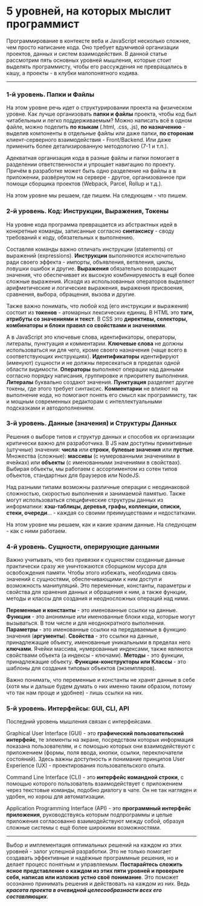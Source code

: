# 5 уровней, на которых мыслит программист

Программирование в контексте веба и JavaScript несколько сложнее, чем просто написание кода. Оно требует вдумчивой организации проектов, данных и систем взаимодействия. В данной статье рассмотрим пять основных уровней мышления, которые стоит выделять программисту, чтобы его рассуждения не превращались в кашу, а проекты - в клубки малопонятного кодива.

---

### 1-й уровень. Папки и Файлы

На этом уровне речь идет о структурировании проекта на физическом уровне. Как лучше организовать **папки и файлы** проекта, чтобы код был читабельным и легко поддерживаемым? Можно написать всё в одном файле, можно поделить **по языкам** (.html, .css, .js), **по назначению** - выделив компоненты в отдельные файлы или даже папки, **по сторонам** клиент-серверного взаимодействия - Front/Backend. Или даже применить более детализированную методологию (7-1 и т.п.). 

Адекватная организация кода в разные файлы и папки помогает в разделении ответственности и упрощает навигацию по проекту. Причём в разработке может быть одно разделение на файлы а в приложении, развёрнутом на сервере - другое, организованное при помощи сборщика проектов (Webpack, Parcel, Rollup и т.д.). 

На этом уровне мы решаем, где пишем. На следующем - что пишем.

### 2-й уровень. Код: Инструкции, Выражения, Токены

На уровне кода программа превращается из абстрактных идей в конкретные команды, записанные согласно **синтаксису** - своду требований к коду, обязательных к выполнению. 

Составляя команды важно отличать инструкции (statements) от выражений (expressions). **Инструкции** выполняются исключительно ради своего эффекта - импорты, объявления, ветвления, циклы, ловушки ошибок и другие. **Выражения** обязательно возвращают значения, что обеспечивает их высокую комбинируемость в ещё более сложные выражения. Исходя из использованных операторов выделяют арифметические и логические выражения, выражения присвоения, сравнения, выбора, обращения, вызова и другие. 

Также важно понимать, что любой код (его инструкции и выражения) состоит из **токенов** - атомарных лексических единиц. В HTML это **тэги, атрибуты со значениями и текст**. В CSS это **директивы, селекторы, комбинаторы и блоки правил со свойствами и значениями**. 

А в JavaScript это ключевые слова, идентификаторы, операторы, литералы, пунктуация и комментарии. **Ключевые слова** не должны использоваться ни для чего, кроме своего назначения (чаще всего в соответствующих инструкциях). **Идентификаторы** идентифируют (именуют) сущности и не должны пересекаться в пределах одной области видимости. **Операторы** выполняют операции над данными согласно порядку написания, группировке и приоритету выполнения. **Литералы** буквально создают значения. **Пунктуация** разделяет другие токены, где этого требует синтаксис. **Комментарии** не влияют на выполнение кода, но помогают понять его смысл как программисту, так и мощным современных редакторам с интеллектуальными подсказками и автодополнением.

### 3-й уровень. Данные (значения) и Структуры Данных

Решения о выборе типов и структур данных и способов их организации критически важно для разработчика. В JS нам доступны примитивные (штучные) значения: **числа** или **строки**, **булевые значения** или **пустые**. Множества (сложные): **массивы** (с нумерованными значениями в ячейках) или **объекты** (с именованными значениями в свойствах). Выбирая объекты, мы работаем с ассортиментом из сотен типов объектов, стандартных для браузеров или NodeJS. 

Над разными типами возможны различные операции с неодинаковой сложностью, скоростью выполнения и занимаемой памятью. Также могут использоваться специфические структуры данных из информатики: **хэш-таблицы, деревья, графы, коллекции, списки, стеки, очереди**... - каждая со своими преимуществами и недостатками. 

На этом уровне мы решаем, как и какие храним данные. На следующем - как с ними работаем.

### 4-й уровень. Сущности, оперирующие данными

Важно учитывать, что без привязки к сущностям созданные данные практически сразу же уничтожаются сборщиком мусора для освобождения памяти. Чтобы этого избежать, необходима связь значений с сущностями, обеспечивающими к ним доступ и возможность манипуляций. Это переменные, константы, параметры и свойства для хранения данных и обращения к ним, а также функции, методы и классы для создания и неодносложных операций над ними. 

**Переменные и константы** - это именованные ссылки на данные. **Функции** - это анонимные или именованные блоки кода, которые могут вызываться. В том числе и для неоднократного выполнения. **Параметры** - это именованные ссылки на передаваемые в функцию значения (**аргументы**). **Свойства** - это ссылки на данные, принадлежащие объекту, именованные уникальными в пределах него **ключами**. Ячейки массива, нумерованные индексами, также являются свойствами объекта (а индексы - ключами). **Методы** - это функции, принадлежащие объекту. **Функции-конструкторы или Классы** - это шаблоны для создания типовых объектов (экземпляров). 

Важно понимать, что переменные и константы не хранят данные в себе (хотя мы и дальше будем думать о них именно таким образом, потому что так нам проще и удобнее) - лишь ссылки на них.

### 5-й уровень. Интерфейсы: GUI, CLI, API
Последний уровень мышления связан с интерфейсами. 

Graphical User Interface (GUI) - это **графический пользовательский интерфейс**, те элементы на экране, посредством которых информация показана пользователям, и с помощью которых они взаимодействуют с приложением (формы, поля ввода, кнопки, ссылки, переключатели состояний). Здесь важны доступность и понимание принципов User Experience (UX) - проектирования пользовательского опыта. 

Command Line Interface (CLI) - это **интерфейс командной строки**, с помощью которого пользователь взаимодействует с приложением через текстовые команды, подобно диалогу в чате. Он не так нагляден и удобен, но хорош для автоматизации. 

Application Programming Interface (API) - это **программный интерфейс приложения**, руководствуясь которым подпрограммы и целые приложения согласованно взаимодействуют между собой, образуя сложные системы с ещё более широкими возможностями.

---

Выбор и имплементация оптимальных решений на каждом из этих уровней - залог успешной разработки. Это не только помогает создавать эффективные и надёжные программные решения, но и делает процесс понятным и управляемым. **Постарайтесь сложить ясное представление о каждом из этих пяти уровней и проверьте себя, написав или изложив устно своё понимание**. Это поможет осознанно принимать решения и действовать на каждом из них. Ведь ***красота проекта в очевидной целесообразности всех его составляющих***.
